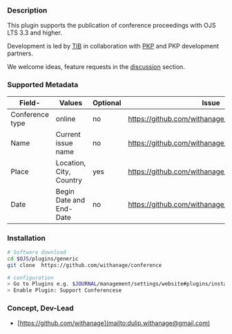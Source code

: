 ### Description

This plugin supports the publication of conference proceedings with OJS LTS 3.3 and higher.

Development is led by [TIB](https://tib.eu) in collaboration with [PKP](https://pkp.sfu.ca) and PKP development partners.

We welcome ideas, feature requests in the [discussion](https://github.com/withanage/conference/discussions/) section.


### Supported Metadata
| Field-          | Values                  | Optional | Issue                                            | Version |
|-----------------|-------------------------|----------|--------------------------------------------------|----|
| Conference type | online                  | no       | https://github.com/withanage/conference/issues/5 | 3.3    |
|  Name | Current issue name      | no       | https://github.com/withanage/conference/issues/2 | 3.3    |
| Place           | Location, City, Country | yes      | https://github.com/withanage/conference/issues/3 | 3.3 |
| Date            | Begin Date and End-Date | no       | https://github.com/withanage/conference/issues/4 | 3.3- |



### Installation

```bash
# Software download
cd $OJS/plugins/generic
git clone  https://github.com/withanage/conference

# configuration
> Go to Plugins e.g. $JOURNAL/management/settings/website#plugins/installedPlugins
> Enable Plugin: Support Conferencese

```


### Concept, Dev-Lead

- [https://github.com/withanage](mailto:dulip.withanage@gmail.com)







